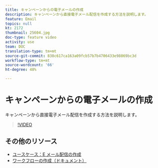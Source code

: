 ```yaml
---
title: キャンペーンからの電子メールの作成
description: キャンペーンから直接電子メール配信を作成する方法を説明します。
feature: Email
topics: null
kt: 2172
thumbnail: 25604.jpg
doc-type: feature video
activity: use
team: DOC
translation-type: tm+mt
source-git-commit: 838c617ca163a09fcb57b7b4706433e98869bc3d
workflow-type: tm+mt
source-wordcount: '66'
ht-degree: 48%

---
```



# キャンペーンからの電子メールの作成

キャンペーンから直接電子メール配信を作成する方法を説明します。

>[!VIDEO](https://video.tv.adobe.com/v/25604?quality=12)

## その他のリソース

* [ユースケース：E メール配信の作成](https://docs.adobe.com/content/help/ja-JP/campaign-classic/using/designing-content/editing-html-content/use-case--creating-an-email-delivery.html)
* [ワークフローの作成（ドキュメント）](https://docs.adobe.com/content/help/ja-JP/campaign-classic/using/automating-with-workflows/general-operation/building-a-workflow.html)
